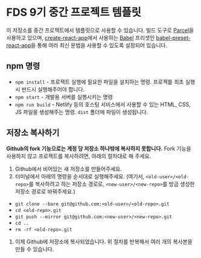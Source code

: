 # FDS 9기 중간 프로젝트 템플릿

이 저장소를 중간 프로젝트에서 템플릿으로 사용할 수 있습니다. 빌드 도구로 [Parcel](https://parceljs.org/)을 사용하고 있으며, [create-react-app](https://github.com/facebook/create-react-app)에서 사용하는 [Babel](http://babeljs.io/) 프리셋인 [babel-preset-react-app](https://github.com/facebook/create-react-app/tree/master/packages/babel-preset-react-app)을 통해 여러 최신 문법을 사용할 수 있도록 설정되어 있습니다.

## npm 명령

- `npm install` - 프로젝트 실행에 필요한 파일을 설치하는 명령. 프로젝틑 최초 실행 시 반드시 실행해주어야 합니다.
- `npm start` - 개발용 서버를 실행시키는 명령
- `npm run build` - Netlify 등의 호스팅 서비스에서 사용할 수 있는 HTML, CSS, JS 파일을 생성해주는 명령. `dist` 폴더에 파일이 생성됩니다.

## 저장소 복사하기

**Github의 fork 기능으로는 계정 당 저장소 하나밖에 복사하지 못합니다.** Fork 기능을 사용하지 않고 프로젝트를 복사하려면, 아래의 절차대로 해 주세요.

1. Github에서 비어있는 새 저장소를 만들어주세요.
1. 터미널에서 아래의 명령을 순서대로 실행해주세요. (여기서, `<old-user>/<old-repo>`를 복사하려고 하는 저장소 경로로, `<new-user>/<new-repo>`를 방금 생성한 저장소 경로로 바꿔주세요.)
  - `git clone --bare git@github.com:<old-user>/<old-repo>.git`
  - `cd <old-repo>.git`
  - `git push --mirror git@github.com:<new-user>/<new-repo>.git`
  - `cd ..`
  - `rm -rf <old-repo>.git`
1. 이제 Github에 저장소에 복사되었습니다. 위 절차를 반복해서 여러 개의 복사본을 만들 수 있습니다.